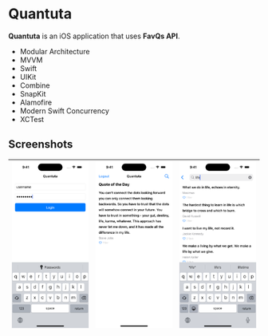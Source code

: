 # Quantuta

**Quantuta** is an iOS application that uses **FavQs API**.

- Modular Architecture
- MVVM
- Swift
- UIKit
- Combine
- SnapKit
- Alamofire
- Modern Swift Concurrency
- XCTest

## Screenshots

| <img src="Screenshots/Login.png"> | <img src="Screenshots/Qotd.png"> | <img src="Screenshots/QuoteSearch.png"> |
|--|--|--|
